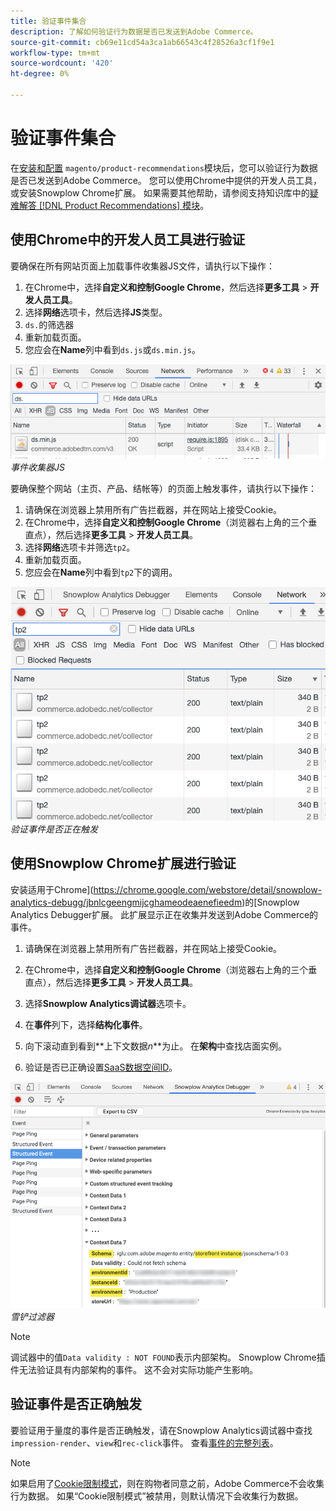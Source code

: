 ```yaml
---
title: 验证事件集合
description: 了解如何验证行为数据是否已发送到Adobe Commerce。
source-git-commit: cb69e11cd54a3ca1ab66543c4f28526a3cf1f9e1
workflow-type: tm+mt
source-wordcount: '420'
ht-degree: 0%

---
```


# 验证事件集合

在[安装和配置](install-configure.md) `magento/product-recommendations`模块后，您可以验证行为数据是否已发送到Adobe Commerce。 您可以使用Chrome中提供的开发人员工具，或安装Snowplow Chrome扩展。 如果需要其他帮助，请参阅支持知识库中的[疑难解答 [!DNL Product Recommendations] 模块](https://experienceleague.adobe.com/docs/commerce-knowledge-base/kb/troubleshooting/miscellaneous/troubleshoot-product-recommendations-module-in-magento-commerce.html)。

## 使用Chrome中的开发人员工具进行验证

要确保在所有网站页面上加载事件收集器JS文件，请执行以下操作：

1. 在Chrome中，选择&#x200B;**自定义和控制Google Chrome**，然后选择&#x200B;**更多工具** > **开发人员工具**。
1. 选择&#x200B;**网络**&#x200B;选项卡，然后选择&#x200B;**JS**&#x200B;类型。
1. `ds.`的筛选器
1. 重新加载页面。
1. 您应会在&#x200B;**Name**&#x200B;列中看到`ds.js`或`ds.min.js`。

![事件收集器JS](assets/filter-ds.png)
_事件收集器JS_

要确保整个网站（主页、产品、结帐等）的页面上触发事件，请执行以下操作：

1. 请确保在浏览器上禁用所有广告拦截器，并在网站上接受Cookie。
1. 在Chrome中，选择&#x200B;**自定义和控制Google Chrome**（浏览器右上角的三个垂直点），然后选择&#x200B;**更多工具** > **开发人员工具**。
1. 选择&#x200B;**网络**&#x200B;选项卡并筛选`tp2`。
1. 重新加载页面。
1. 您应会在&#x200B;**Name**&#x200B;列中看到`tp2`下的调用。

![正在触发事件](assets/filter-tp2.png)
_验证事件是否正在触发_

## 使用Snowplow Chrome扩展进行验证

安装适用于Chrome](https://chrome.google.com/webstore/detail/snowplow-analytics-debugg/jbnlcgeengmijcghameodeaenefieedm)的[Snowplow Analytics Debugger扩展。 此扩展显示正在收集并发送到Adobe Commerce的事件。

1. 请确保在浏览器上禁用所有广告拦截器，并在网站上接受Cookie。

1. 在Chrome中，选择&#x200B;**自定义和控制Google Chrome**（浏览器右上角的三个垂直点），然后选择&#x200B;**更多工具** > **开发人员工具**。

1. 选择&#x200B;**Snowplow Analytics调试器**&#x200B;选项卡。

1. 在&#x200B;**事件**&#x200B;列下，选择&#x200B;**结构化事件**。

1. 向下滚动直到看到&#x200B;**上下文数据&#x200B;_n_**为止。 在&#x200B;**架构**中查找店面实例。

1. 验证是否已正确设置[SaaS数据空间ID](https://experienceleague.adobe.com/docs/commerce-admin/config/services/saas.html)。

![雪铲过滤器](assets/snowplow-filter.png)
_雪铲过滤器_

>[!NOTE]
>
> 调试器中的值`Data validity : NOT FOUND`表示内部架构。 Snowplow Chrome插件无法验证具有内部架构的事件。 这不会对实际功能产生影响。

## 验证事件是否正确触发

要验证用于量度的事件是否正确触发，请在Snowplow Analytics调试器中查找`impression-render`、`view`和`rec-click`事件。 查看[事件的完整列表](https://experienceleague.adobe.com/docs/commerce/product-recommendations/developer/events.html)。

>[!NOTE]
>
> 如果启用了[Cookie限制模式](https://experienceleague.adobe.com/docs/commerce-admin/start/compliance/privacy/compliance-cookie-law.html)，则在购物者同意之前，Adobe Commerce不会收集行为数据。 如果“Cookie限制模式”被禁用，则默认情况下会收集行为数据。
